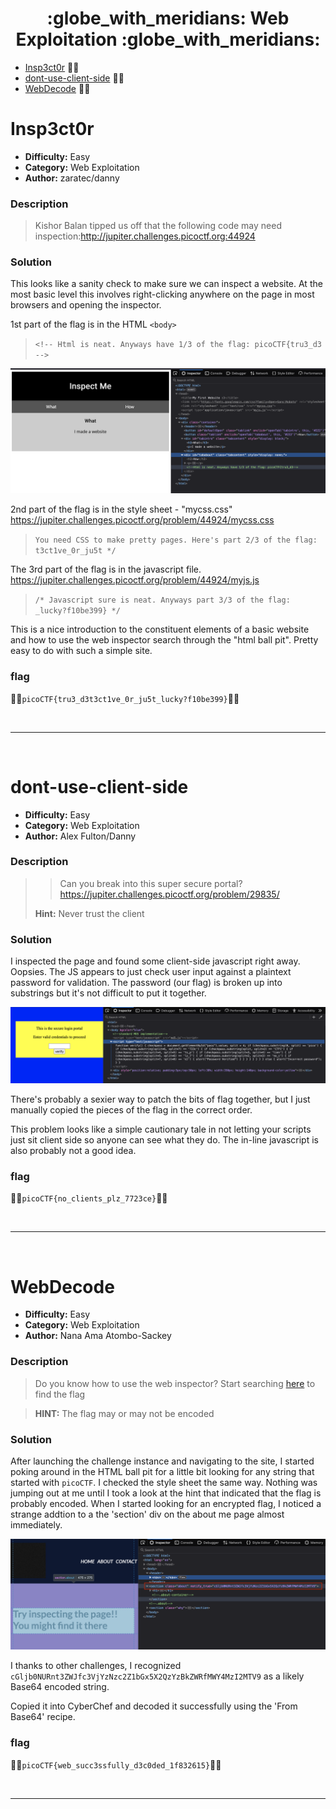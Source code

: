 <h1 align="center">  :globe_with_meridians: Web Exploitation :globe_with_meridians:</h1>

- [Insp3ct0r](#Insp3ct0r) :pirate_flag: 
- [dont-use-client-side](#dont-use-client-side) :pirate_flag:
- [WebDecode](#webdecode) :pirate_flag:

# Insp3ct0r
* **Difficulty:** Easy
* **Category:** Web Exploitation
* **Author:** zaratec/danny

### Description
>Kishor Balan tipped us off that the following code may need inspection:http://jupiter.challenges.picoctf.org:44924

### Solution
This looks like a sanity check to make sure we can inspect a website. At the most basic level this involves right-clicking anywhere on the page in most browsers and opening the inspector. 

1st part of the flag is in the HTML `<body>`
> `<!-- Html is neat. Anyways have 1/3 of the flag: picoCTF{tru3_d3 -->`

![screenshot of web inspector](/web_exploitation/assets/screenshots/inspect_1of3.png)

2nd part of the flag is in the style sheet - "mycss.css"
https://jupiter.challenges.picoctf.org/problem/44924/mycss.css
> `You need CSS to make pretty pages. Here's part 2/3 of the flag: t3ct1ve_0r_ju5t */`

The 3rd part of the flag is in the javascript file. 
https://jupiter.challenges.picoctf.org/problem/44924/myjs.js
>`/* Javascript sure is neat. Anyways part 3/3 of the flag: _lucky?f10be399} */`

This is a nice introduction to the constituent elements of a basic website and how to use the web inspector search through the "html ball pit". Pretty easy to do with such a simple site. 
### flag
:pirate_flag:`picoCTF{tru3_d3t3ct1ve_0r_ju5t_lucky?f10be399}`:pirate_flag:

<br>

---

<br>

# dont-use-client-side
* **Difficulty:** Easy
* **Category:** Web Exploitation
* **Author:** Alex Fulton/Danny

### Description
>>Can you break into this super secure portal? 
> https://jupiter.challenges.picoctf.org/problem/29835/
>
> **Hint:** Never trust the client
> 

### Solution
I inspected the page and found some client-side javascript right away. Oopsies. The JS appears to just check user input against a plaintext password for validation. The password (our flag) is broken up into substrings but it's not difficult to put it together.

![screenshot of website and inspector displaying in-line js code](/web_exploitation/assets/screenshots/donttrustclientside.png)

There's probably a sexier way to patch the bits of flag together, but I just manually copied the pieces of the flag in the correct order. 

This problem looks like a simple cautionary tale in not letting your scripts just sit client side so anyone can see what they do. The in-line javascript is also probably not a good idea. 


### flag
:pirate_flag:`picoCTF{no_clients_plz_7723ce}`:pirate_flag:

<br>

---

<br>

# WebDecode
* **Difficulty:** Easy
* **Category:** Web Exploitation
* **Author:** Nana Ama Atombo-Sackey

### Description
> Do you know how to use the web inspector?
> Start searching <a href="http://titan.picoctf.net:53512/">here</a> to find the flag

> **HINT:** The flag may or may not be encoded

### Solution
After launching the challenge instance and navigating to the site, I started poking around in the HTML ball pit for a little bit looking for any string that started with `picoCTF`. I checked the style sheet the same way. Nothing was jumping out at me until I took a look at the hint that indicated that the flag is probably encoded. When I started looking for an encrypted flag, I noticed a strange addtion to a the 'section' div on the about me page almost immediately. 

![Screenshot of web inspector pointing to encrypted flag](/web_exploitation/assets/screenshots/webdecode.png)

I thanks to other challenges, I recognized `cGljb0NURnt3ZWJfc3VjYzNzc2Z1bGx5X2QzYzBkZWRfMWY4MzI2MTV9` as a likely Base64 encoded string.  

Copied it into CyberChef and decoded it successfully using the 'From Base64' recipe. 

### flag
:pirate_flag:`picoCTF{web_succ3ssfully_d3c0ded_1f832615}`:pirate_flag:

<br>

---

<br>